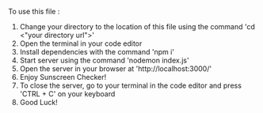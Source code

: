 To use this file : 
1. Change your directory to the location of this file using the command 'cd <"your directory url">'
2. Open the terminal in your code editor
3. Install dependencies with the command 'npm i'
4. Start server using the command 'nodemon index.js'
5. Open the server in your browser at 'http://localhost:3000/'
6. Enjoy Sunscreen Checker!
7. To close the server, go to your terminal in the code editor and press 'CTRL + C' on your keyboard
8. Good Luck!

